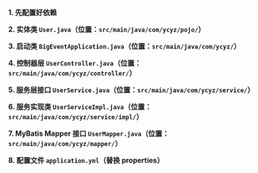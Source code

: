 **1. 先配置好依赖**

**2. 实体类 `User.java`（位置：`src/main/java/com/ycyz/pojo/`）**

**3. 启动类 `BigEventApplication.java`（位置：`src/main/java/com/ycyz/`）**

**4. 控制器层 `UserController.java`（位置：`src/main/java/com/ycyz/controller/`）**

**5. 服务层接口 `UserService.java`（位置：`src/main/java/com/ycyz/service/`）**

**6. 服务实现类 `UserServiceImpl.java`（位置：`src/main/java/com/ycyz/service/impl/`）**

**7. MyBatis Mapper 接口 `UserMapper.java`（位置：`src/main/java/com/ycyz/mapper/`）**

**8. 配置文件 `application.yml`（替换 properties）​**




